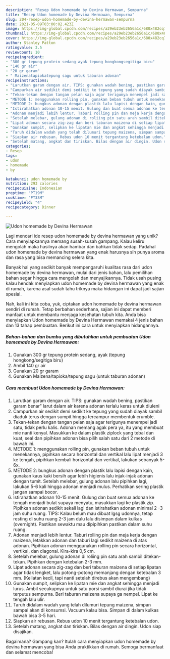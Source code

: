 ```yaml
---
description: "Resep Udon homemade by Devina Hermawan, Sempurna"
title: "Resep Udon homemade by Devina Hermawan, Sempurna"
slug: 204-resep-udon-homemade-by-devina-hermawan-sempurna
date: 2021-05-09T03:00:02.423Z
image: https://img-global.cpcdn.com/recipes/a29eb23eb2656a1c/680x482cq70/udon-homemade-by-devina-hermawan-foto-resep-utama.jpg
thumbnail: https://img-global.cpcdn.com/recipes/a29eb23eb2656a1c/680x482cq70/udon-homemade-by-devina-hermawan-foto-resep-utama.jpg
cover: https://img-global.cpcdn.com/recipes/a29eb23eb2656a1c/680x482cq70/udon-homemade-by-devina-hermawan-foto-resep-utama.jpg
author: Stanley Patton
ratingvalue: 3.5
reviewcount: 10
recipeingredient:
- "300 gr tepung protein sedang ayak tepung hongkongsegitiga biru"
- "140 gr air"
- "20 gr garam"
- " Maizenatapiokatepung sagu untuk taburan adonan"
recipeinstructions:
- "Larutkan garam dengan air. TIPS: gunakan wadah bening, pastikan garam benar&#34; larut dalam air karena adonan terlalu keras untuk diuleni"
- "Campurkan air sedikit demi sedikit ke tepung yang sudah diayak sambil diaduk terus dengan sumpit hingga tercampur membentuk crumble."
- "Tekan-tekan dengan tangan pelan saja agar terigunya menempel jadi satu, tidak perlu kalis. Adonan memang agak pera ya, itu yang membuat mie nanti kenyal. Masukkan ke dalam plastik ziplock yang tebal dan kuat, seal dan pipihkan adonan bisa pilih salah satu dari 2 metode di bawah ini."
- "METODE 1: menggunakan rolling pin, gunakan beban tubuh untuk menekannya, pipihkan secara horizontal dan vertikal lalu lipat menjadi 3 ke tengah, pipihkan kembali horizontal dan vertikal, lakukan sebanyak 5-6x."
- "METODE 2: bungkus adonan dengan plastik lalu lapisi dengan kain, gunakan kaus kaki bersih agar lebih higienis lalu injak-injak adonan dengan tumit. Setelah melebar, gulung adonan lalu pipihkan lagi, lakukan 5-6 kali hingga adonan menjadi mulus. Perhatikan sering plastik jangan sampai bocor."
- "Istirahatkan adonan 10-15 menit. Gulung dan buat semua adonan ke tengah menjadi bulat supaya menyatu, masukkan lagi ke plastik zip. Pipihkan adonan sedikit sekali lagi dan istirahatkan adonan minimal 2 -3 jam suhu ruang. TIPS: Kalau belum mau dibuat lgsg udonnya, tetap resting di suhu ruang 2-3 jam dulu lalu disimpan dalam kulkas (overnight). Pastikan sewaktu mau dipipihkan pastikan dalam suhu ruang."
- "Adonan menjadi lebih lentur. Taburi rolling pin dan meja kerja dengan maizena, letakkan adonan dan taburi lagi sedikit maizena di atas adonan. Pipihkan adonan menggunakan rolling pin secara horizontal, vertikal, dan diagonal. Kira-kira 0,5 cm."
- "Setelah melebar, gulung adonan di roliing pin satu arah sambil ditekan-tekan. Pipihkan dengan ketebalan 2-3 mm."
- "Lipat adonan secara zig-zag dan beri taburan maizena di setiap lipatan agar tidak lengket, lalu potong-potong memanjang dengan ketebalan 3 mm. (Keliatan kecil, tapi nanti setelah direbus akan mengembang)"
- "Gunakan sumpit, selipkan ke lipatan mie dan angkat sehingga menjadi lurus. Ambil secukupnya untuk satu porsi sambil diurai jika tidak terputus sempurna. Beri taburan maizena supaya ga nempel. Lipat ke tengah lalu ulir."
- "Taruh didalam wadah yang telah dilumuri tepung maizena, simpan sampai akan di konsumsi. Vacuum kalau bisa. Simpan di dalam kulkas bawah bisa 3-5 hari."
- "Siapkan air rebusan. Rebus udon 10 menit tergantung ketebalan udon."
- "Setelah matang, angkat dan tiriskan. Bilas dengan air dingin. Udon siap disajikan."
categories:
- Resep
tags:
- udon
- homemade
- by

katakunci: udon homemade by 
nutrition: 293 calories
recipecuisine: Indonesian
preptime: "PT19M"
cooktime: "PT33M"
recipeyield: "4"
recipecategory: Dinner

---
```



![Udon homemade by Devina Hermawan](https://img-global.cpcdn.com/recipes/a29eb23eb2656a1c/680x482cq70/udon-homemade-by-devina-hermawan-foto-resep-utama.jpg)

Lagi mencari ide resep udon homemade by devina hermawan yang unik? Cara menyiapkannya memang susah-susah gampang. Kalau keliru mengolah maka hasilnya akan hambar dan bahkan tidak sedap. Padahal udon homemade by devina hermawan yang enak harusnya sih punya aroma dan rasa yang bisa memancing selera kita.



Banyak hal yang sedikit banyak mempengaruhi kualitas rasa dari udon homemade by devina hermawan, mulai dari jenis bahan, lalu pemilihan bahan segar hingga cara mengolah dan menyajikannya. Tidak usah pusing kalau hendak menyiapkan udon homemade by devina hermawan yang enak di rumah, karena asal sudah tahu triknya maka hidangan ini dapat jadi sajian spesial.


Nah, kali ini kita coba, yuk, ciptakan udon homemade by devina hermawan sendiri di rumah. Tetap berbahan sederhana, sajian ini dapat memberi manfaat untuk membantu menjaga kesehatan tubuh kita. Anda bisa menyiapkan Udon homemade by Devina Hermawan memakai 4 jenis bahan dan 13 tahap pembuatan. Berikut ini cara untuk menyiapkan hidangannya.

<!--inarticleads1-->

##### Bahan-bahan dan bumbu yang dibutuhkan untuk pembuatan Udon homemade by Devina Hermawan:

1. Gunakan 300 gr tepung protein sedang, ayak (tepung hongkong/segitiga biru)
1. Ambil 140 gr air
1. Gunakan 20 gr garam
1. Gunakan  Maizena/tapioka/tepung sagu (untuk taburan adonan)




<!--inarticleads2-->

##### Cara membuat Udon homemade by Devina Hermawan:

1. Larutkan garam dengan air. TIPS: gunakan wadah bening, pastikan garam benar&#34; larut dalam air karena adonan terlalu keras untuk diuleni
1. Campurkan air sedikit demi sedikit ke tepung yang sudah diayak sambil diaduk terus dengan sumpit hingga tercampur membentuk crumble.
1. Tekan-tekan dengan tangan pelan saja agar terigunya menempel jadi satu, tidak perlu kalis. Adonan memang agak pera ya, itu yang membuat mie nanti kenyal. Masukkan ke dalam plastik ziplock yang tebal dan kuat, seal dan pipihkan adonan bisa pilih salah satu dari 2 metode di bawah ini.
1. METODE 1: menggunakan rolling pin, gunakan beban tubuh untuk menekannya, pipihkan secara horizontal dan vertikal lalu lipat menjadi 3 ke tengah, pipihkan kembali horizontal dan vertikal, lakukan sebanyak 5-6x.
1. METODE 2: bungkus adonan dengan plastik lalu lapisi dengan kain, gunakan kaus kaki bersih agar lebih higienis lalu injak-injak adonan dengan tumit. Setelah melebar, gulung adonan lalu pipihkan lagi, lakukan 5-6 kali hingga adonan menjadi mulus. Perhatikan sering plastik jangan sampai bocor.
1. Istirahatkan adonan 10-15 menit. Gulung dan buat semua adonan ke tengah menjadi bulat supaya menyatu, masukkan lagi ke plastik zip. Pipihkan adonan sedikit sekali lagi dan istirahatkan adonan minimal 2 -3 jam suhu ruang. TIPS: Kalau belum mau dibuat lgsg udonnya, tetap resting di suhu ruang 2-3 jam dulu lalu disimpan dalam kulkas (overnight). Pastikan sewaktu mau dipipihkan pastikan dalam suhu ruang.
1. Adonan menjadi lebih lentur. Taburi rolling pin dan meja kerja dengan maizena, letakkan adonan dan taburi lagi sedikit maizena di atas adonan. Pipihkan adonan menggunakan rolling pin secara horizontal, vertikal, dan diagonal. Kira-kira 0,5 cm.
1. Setelah melebar, gulung adonan di roliing pin satu arah sambil ditekan-tekan. Pipihkan dengan ketebalan 2-3 mm.
1. Lipat adonan secara zig-zag dan beri taburan maizena di setiap lipatan agar tidak lengket, lalu potong-potong memanjang dengan ketebalan 3 mm. (Keliatan kecil, tapi nanti setelah direbus akan mengembang)
1. Gunakan sumpit, selipkan ke lipatan mie dan angkat sehingga menjadi lurus. Ambil secukupnya untuk satu porsi sambil diurai jika tidak terputus sempurna. Beri taburan maizena supaya ga nempel. Lipat ke tengah lalu ulir.
1. Taruh didalam wadah yang telah dilumuri tepung maizena, simpan sampai akan di konsumsi. Vacuum kalau bisa. Simpan di dalam kulkas bawah bisa 3-5 hari.
1. Siapkan air rebusan. Rebus udon 10 menit tergantung ketebalan udon.
1. Setelah matang, angkat dan tiriskan. Bilas dengan air dingin. Udon siap disajikan.




Bagaimana? Gampang kan? Itulah cara menyiapkan udon homemade by devina hermawan yang bisa Anda praktikkan di rumah. Semoga bermanfaat dan selamat mencoba!

